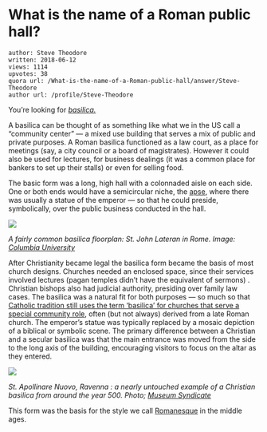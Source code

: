 # What is the name of a Roman public hall?

	author: Steve Theodore
	written: 2018-06-12
	views: 1114
	upvotes: 38
	quora url: /What-is-the-name-of-a-Roman-public-hall/answer/Steve-Theodore
	author url: /profile/Steve-Theodore


You’re looking for _[basilica.](https://quatr.us/romans/roman-basilicas-architecture-ancient-rome.htm)_ 

A basilica can be thought of as something like what we in the US call a “community center” — a mixed use building that serves a mix of public and private purposes. A Roman basilica functioned as a law court, as a place for meetings (say, a city council or a board of magistrates). However it could also be used for lectures, for business dealings (it was a common place for bankers to set up their stalls) or even for selling food.

The basic form was a long, high hall with a colonnaded aisle on each side. One or both ends would have a semicircular niche, the [apse](https://en.wikipedia.org/wiki/Apse), where there was usually a statue of the emperor — so that he could preside, symbolically, over the public business conducted in the hall.

![](https://qph.fs.quoracdn.net/main-qimg-5342310d9e05ea922846343032c2e521)

_A fairly common basilica floorplan: St. John Lateran in Rome. Image:_ _[Columbia University](http://www.mcah.columbia.edu/ma/htm/related/ma_rome_sgivan_basil_01.htm)_ 

After Christianity became legal the basilica form became the basis of most church designs. Churches needed an enclosed space, since their services involved lectures (pagan temples didn’t have the equivalent of sermons) . Christian bishops also had judicial authority, presiding over family law cases. The basilica was a natural fit for both purposes — so much so that[ Catholic tradition still uses the term ‘basilica’ for churches that serve a special community role](https://en.wikipedia.org/wiki/List_of_Catholic_basilicas), often (but not always) derived from a late Roman church. The emperor’s statue was typically replaced by a mosaic depiction of a biblical or symbolic scene. The primary difference between a Christian and a secular basilica was that the main entrance was moved from the side to the long axis of the building, encouraging visitors to focus on the altar as they entered.

![](https://qph.fs.quoracdn.net/main-qimg-8a97309305ce5746d8312616503bc078)

_St. Apollinare Nuovo, Ravenna : a nearly untouched example of a Christian basilica from around the year 500. Photo;_ _[Museum Syndicate](http://www.museumsyndicate.com/item.php?item=36763)_ 

This form was the basis for the style we call [Romanesque](https://en.wikipedia.org/wiki/Romanesque_architecture) in the middle ages.


